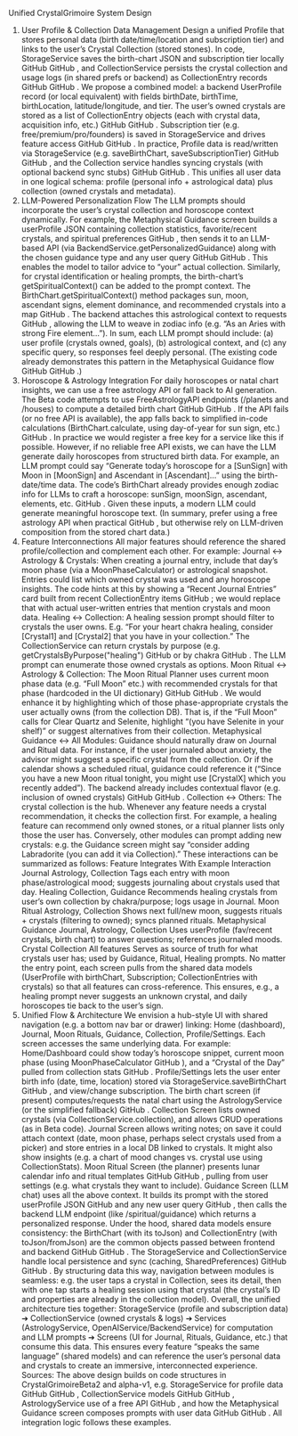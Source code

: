 Unified CrystalGrimoire System Design
1. User Profile & Collection Data Management
Design a unified Profile that stores personal data (birth date/time/location and subscription tier) and links to the user’s Crystal Collection (stored stones). In code, StorageService saves the birth-chart JSON and subscription tier locally
GitHub
GitHub
, and CollectionService persists the crystal collection and usage logs (in shared prefs or backend) as CollectionEntry records
GitHub
GitHub
. We propose a combined model: a backend UserProfile record (or local equivalent) with fields birthDate, birthTime, birthLocation, latitude/longitude, and tier. The user’s owned crystals are stored as a list of CollectionEntry objects (each with crystal data, acquisition info, etc.)
GitHub
GitHub
. Subscription tier (e.g. free/premium/pro/founders) is saved in StorageService and drives feature access
GitHub
GitHub
. In practice, Profile data is read/written via StorageService (e.g. saveBirthChart, saveSubscriptionTier)
GitHub
GitHub
, and the Collection service handles syncing crystals (with optional backend sync stubs)
GitHub
GitHub
. This unifies all user data in one logical schema: profile (personal info + astrological data) plus collection (owned crystals and metadata).
2. LLM-Powered Personalization Flow
The LLM prompts should incorporate the user’s crystal collection and horoscope context dynamically. For example, the Metaphysical Guidance screen builds a userProfile JSON containing collection statistics, favorite/recent crystals, and spiritual preferences
GitHub
, then sends it to an LLM-based API (via BackendService.getPersonalizedGuidance) along with the chosen guidance type and any user query
GitHub
GitHub
. This enables the model to tailor advice to “your” actual collection. Similarly, for crystal identification or healing prompts, the birth-chart’s getSpiritualContext() can be added to the prompt context. The BirthChart.getSpiritualContext() method packages sun, moon, ascendant signs, element dominance, and recommended crystals into a map
GitHub
. The backend attaches this astrological context to requests
GitHub
, allowing the LLM to weave in zodiac info (e.g. “As an Aries with strong Fire element…”). In sum, each LLM prompt should include: (a) user profile (crystals owned, goals), (b) astrological context, and (c) any specific query, so responses feel deeply personal. (The existing code already demonstrates this pattern in the Metaphysical Guidance flow
GitHub
GitHub
.)
3. Horoscope & Astrology Integration
For daily horoscopes or natal chart insights, we can use a free astrology API or fall back to AI generation. The Beta code attempts to use FreeAstrologyAPI endpoints (/planets and /houses) to compute a detailed birth chart
GitHub
GitHub
. If the API fails (or no free API is available), the app falls back to simplified in-code calculations (BirthChart.calculate, using day-of-year for sun sign, etc.)
GitHub
. In practice we would register a free key for a service like this if possible. However, if no reliable free API exists, we can have the LLM generate daily horoscopes from structured birth data. For example, an LLM prompt could say “Generate today’s horoscope for a [SunSign] with Moon in [MoonSign] and Ascendant in [Ascendant]…” using the birth-date/time data. The code’s BirthChart already provides enough zodiac info for LLMs to craft a horoscope: sunSign, moonSign, ascendant, elements, etc.
GitHub
. Given these inputs, a modern LLM could generate meaningful horoscope text. (In summary, prefer using a free astrology API when practical
GitHub
, but otherwise rely on LLM-driven composition from the stored chart data.)
4. Feature Interconnections
All major features should reference the shared profile/collection and complement each other. For example:
Journal ↔ Astrology & Crystals: When creating a journal entry, include that day’s moon phase (via a MoonPhaseCalculator) or astrological snapshot. Entries could list which owned crystal was used and any horoscope insights. The code hints at this by showing a “Recent Journal Entries” card built from recent CollectionEntry items
GitHub
; we would replace that with actual user-written entries that mention crystals and moon data.
Healing ↔ Collection: A healing session prompt should filter to crystals the user owns. E.g. “For your heart chakra healing, consider [Crystal1] and [Crystal2] that you have in your collection.” The CollectionService can return crystals by purpose (e.g. getCrystalsByPurpose("healing")
GitHub
 or by chakra
GitHub
. The LLM prompt can enumerate those owned crystals as options.
Moon Ritual ↔ Astrology & Collection: The Moon Ritual Planner uses current moon phase data (e.g. “Full Moon” etc.) with recommended crystals for that phase (hardcoded in the UI dictionary)
GitHub
GitHub
. We would enhance it by highlighting which of those phase-appropriate crystals the user actually owns (from the collection DB). That is, if the “Full Moon” calls for Clear Quartz and Selenite, highlight “(you have Selenite in your shelf)” or suggest alternatives from their collection.
Metaphysical Guidance ↔ All Modules: Guidance should naturally draw on Journal and Ritual data. For instance, if the user journaled about anxiety, the advisor might suggest a specific crystal from the collection. Or if the calendar shows a scheduled ritual, guidance could reference it (“Since you have a new Moon ritual tonight, you might use [CrystalX] which you recently added”). The backend already includes contextual flavor (e.g. inclusion of owned crystals)
GitHub
GitHub
.
Collection ↔ Others: The crystal collection is the hub. Whenever any feature needs a crystal recommendation, it checks the collection first. For example, a healing feature can recommend only owned stones, or a ritual planner lists only those the user has. Conversely, other modules can prompt adding new crystals: e.g. the Guidance screen might say “consider adding Labradorite (you can add it via Collection).”
These interactions can be summarized as follows:
Feature	Integrates With	Example Interaction
Journal	Astrology, Collection	Tags each entry with moon phase/astrological mood; suggests journaling about crystals used that day.
Healing	Collection, Guidance	Recommends healing crystals from user’s own collection by chakra/purpose; logs usage in Journal.
Moon Ritual	Astrology, Collection	Shows next full/new moon, suggests rituals + crystals (filtering to owned); syncs planned rituals.
Metaphysical Guidance	Journal, Astrology, Collection	Uses userProfile (fav/recent crystals, birth chart) to answer questions; references journaled moods.
Crystal Collection	All features	Serves as source of truth for what crystals user has; used by Guidance, Ritual, Healing prompts.
No matter the entry point, each screen pulls from the shared data models (UserProfile with birthChart, Subscription; CollectionEntries with crystals) so that all features can cross-reference. This ensures, e.g., a healing prompt never suggests an unknown crystal, and daily horoscopes tie back to the user’s sign.
5. Unified Flow & Architecture
We envision a hub-style UI with shared navigation (e.g. a bottom nav bar or drawer) linking: Home (dashboard), Journal, Moon Rituals, Guidance, Collection, Profile/Settings. Each screen accesses the same underlying data. For example:
Home/Dashboard could show today’s horoscope snippet, current moon phase (using MoonPhaseCalculator
GitHub
), and a “Crystal of the Day” pulled from collection stats
GitHub
.
Profile/Settings lets the user enter birth info (date, time, location) stored via StorageService.saveBirthChart
GitHub
, and view/change subscription. The birth chart screen (if present) computes/requests the natal chart using the AstrologyService (or the simplified fallback)
GitHub
.
Collection Screen lists owned crystals (via CollectionService.collection), and allows CRUD operations (as in Beta code).
Journal Screen allows writing notes; on save it could attach context (date, moon phase, perhaps select crystals used from a picker) and store entries in a local DB linked to crystals. It might also show insights (e.g. a chart of mood changes vs. crystal use using CollectionStats).
Moon Ritual Screen (the planner) presents lunar calendar info and ritual templates
GitHub
GitHub
, pulling from user settings (e.g. what crystals they want to include).
Guidance Screen (LLM chat) uses all the above context. It builds its prompt with the stored userProfile JSON
GitHub
 and any new user query
GitHub
, then calls the backend LLM endpoint (like /spiritual/guidance) which returns a personalized response.
Under the hood, shared data models ensure consistency: the BirthChart (with its toJson) and CollectionEntry (with toJson/fromJson) are the common objects passed between frontend and backend
GitHub
GitHub
. The StorageService and CollectionService handle local persistence and sync (caching, SharedPreferences)
GitHub
GitHub
. By structuring data this way, navigation between modules is seamless: e.g. the user taps a crystal in Collection, sees its detail, then with one tap starts a healing session using that crystal (the crystal’s ID and properties are already in the collection model). Overall, the unified architecture ties together: StorageService (profile and subscription data) ➔ CollectionService (owned crystals & logs) ➔ Services (AstrologyService, OpenAIService/BackendService) for computation and LLM prompts ➔ Screens (UI for Journal, Rituals, Guidance, etc.) that consume this data. This ensures every feature “speaks the same language” (shared models) and can reference the user’s personal data and crystals to create an immersive, interconnected experience. Sources: The above design builds on code structures in CrystalGrimoireBeta2 and alpha-v1, e.g. StorageService for profile data
GitHub
GitHub
, CollectionService models
GitHub
GitHub
, AstrologyService use of a free API
GitHub
, and how the Metaphysical Guidance screen composes prompts with user data
GitHub
GitHub
. All integration logic follows these examples.